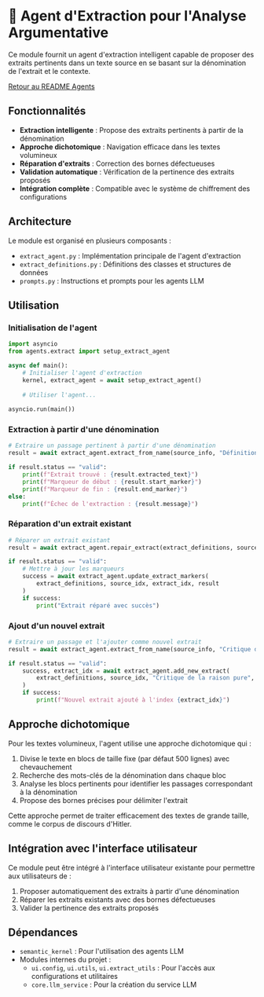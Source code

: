# 📑 Agent d'Extraction pour l'Analyse Argumentative

Ce module fournit un agent d'extraction intelligent capable de proposer des extraits pertinents dans un texte source en se basant sur la dénomination de l'extrait et le contexte.

[Retour au README Agents](../README.md)

## Fonctionnalités

- **Extraction intelligente** : Propose des extraits pertinents à partir de la dénomination
- **Approche dichotomique** : Navigation efficace dans les textes volumineux
- **Réparation d'extraits** : Correction des bornes défectueuses
- **Validation automatique** : Vérification de la pertinence des extraits proposés
- **Intégration complète** : Compatible avec le système de chiffrement des configurations

## Architecture

Le module est organisé en plusieurs composants :

- `extract_agent.py` : Implémentation principale de l'agent d'extraction
- `extract_definitions.py` : Définitions des classes et structures de données
- `prompts.py` : Instructions et prompts pour les agents LLM

## Utilisation

### Initialisation de l'agent

```python
import asyncio
from agents.extract import setup_extract_agent

async def main():
    # Initialiser l'agent d'extraction
    kernel, extract_agent = await setup_extract_agent()
    
    # Utiliser l'agent...
    
asyncio.run(main())
```

### Extraction à partir d'une dénomination

```python
# Extraire un passage pertinent à partir d'une dénomination
result = await extract_agent.extract_from_name(source_info, "Définition du syllogisme")

if result.status == "valid":
    print(f"Extrait trouvé : {result.extracted_text}")
    print(f"Marqueur de début : {result.start_marker}")
    print(f"Marqueur de fin : {result.end_marker}")
else:
    print(f"Échec de l'extraction : {result.message}")
```

### Réparation d'un extrait existant

```python
# Réparer un extrait existant
result = await extract_agent.repair_extract(extract_definitions, source_idx, extract_idx)

if result.status == "valid":
    # Mettre à jour les marqueurs
    success = await extract_agent.update_extract_markers(
        extract_definitions, source_idx, extract_idx, result
    )
    if success:
        print("Extrait réparé avec succès")
```

### Ajout d'un nouvel extrait

```python
# Extraire un passage et l'ajouter comme nouvel extrait
result = await extract_agent.extract_from_name(source_info, "Critique de la raison pure")

if result.status == "valid":
    success, extract_idx = await extract_agent.add_new_extract(
        extract_definitions, source_idx, "Critique de la raison pure", result
    )
    if success:
        print(f"Nouvel extrait ajouté à l'index {extract_idx}")
```

## Approche dichotomique

Pour les textes volumineux, l'agent utilise une approche dichotomique qui :

1. Divise le texte en blocs de taille fixe (par défaut 500 lignes) avec chevauchement
2. Recherche des mots-clés de la dénomination dans chaque bloc
3. Analyse les blocs pertinents pour identifier les passages correspondant à la dénomination
4. Propose des bornes précises pour délimiter l'extrait

Cette approche permet de traiter efficacement des textes de grande taille, comme le corpus de discours d'Hitler.

## Intégration avec l'interface utilisateur

Ce module peut être intégré à l'interface utilisateur existante pour permettre aux utilisateurs de :

1. Proposer automatiquement des extraits à partir d'une dénomination
2. Réparer les extraits existants avec des bornes défectueuses
3. Valider la pertinence des extraits proposés

## Dépendances

- `semantic_kernel` : Pour l'utilisation des agents LLM
- Modules internes du projet :
  - `ui.config`, `ui.utils`, `ui.extract_utils` : Pour l'accès aux configurations et utilitaires
  - `core.llm_service` : Pour la création du service LLM